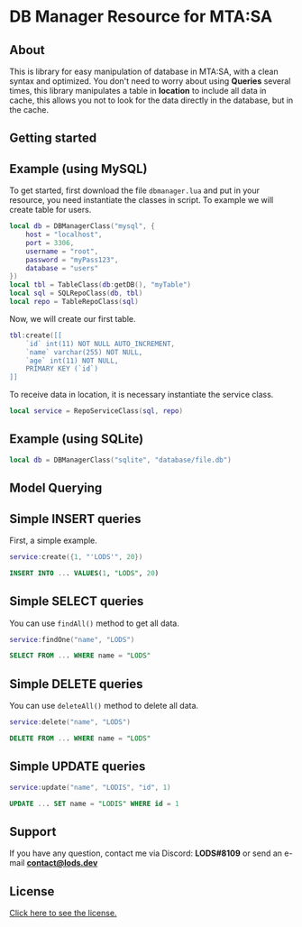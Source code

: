 # DB Manager Resource for MTA:SA

## About

This is library for easy manipulation of database in MTA:SA, with a clean syntax and optimized. You don't need to worry about using **Queries** several times, this library manipulates a table in **location** to include all data in cache, this allows you not to look for the data directly in the database, but in the cache.

## Getting started
## Example (using MySQL)

To get started, first download the file `dbmanager.lua` and put in your resource, you need instantiate the classes in script. To example we will create table for users.

```lua
local db = DBManagerClass("mysql", {
    host = "localhost",
    port = 3306,
    username = "root",
    password = "myPass123",
    database = "users"
})
local tbl = TableClass(db:getDB(), "myTable")
local sql = SQLRepoClass(db, tbl)
local repo = TableRepoClass(sql)
```

Now, we will create our first table.

```lua
tbl:create([[
    `id` int(11) NOT NULL AUTO_INCREMENT,
    `name` varchar(255) NOT NULL,
    `age` int(11) NOT NULL,
    PRIMARY KEY (`id`)
]]
```

To receive data in location, it is necessary instantiate the service class.

```lua
local service = RepoServiceClass(sql, repo)
```

## Example (using SQLite)

```lua
local db = DBManagerClass("sqlite", "database/file.db")
```

## Model Querying

## Simple INSERT queries
First, a simple example.

```lua
service:create({1, "'LODS'", 20})
```

```sql
INSERT INTO ... VALUES(1, "LODS", 20)
```

## Simple SELECT queries
You can use `findAll()` method to get all data.

```lua
service:findOne("name", "LODS")
```
```sql
SELECT FROM ... WHERE name = "LODS"
```

## Simple DELETE queries
You can use `deleteAll()` method to delete all data.

```lua
service:delete("name", "LODS")
```
```sql
DELETE FROM ... WHERE name = "LODS"
```

## Simple UPDATE queries
```lua
service:update("name", "LODIS", "id", 1)
```
```sql
UPDATE ... SET name = "LODIS" WHERE id = 1
```


## Support

If you have any question, contact me via Discord: **LODS#8109** or send an e-mail **contact@lods.dev**

## License

[Click here to see the license.](https://github.com/lodsdev/database-management/blob/main/MIT-LICENSE.txt)

